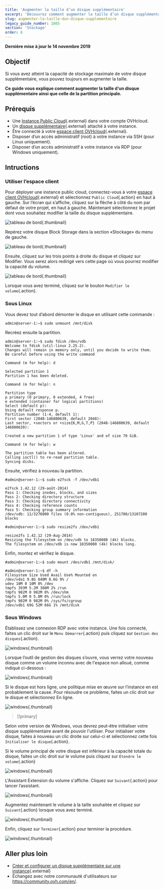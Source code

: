 ```yaml
---
title: 'Augmenter la taille d’un disque supplémentaire'
excerpt: 'Découvrez comment augmenter la taille d’un disque supplémentaire ainsi que celle de la partition principale.'
slug: augmenter-la-taille-dun-disque-supplementaire
legacy_guide_number: 1865
section: 'Stockage'
order: 6
---
```


**Dernière mise à jour le 14 novembre 2019**

## Objectif

Si vous avez atteint la capacité de stockage maximale de votre disque supplémentaire, vous pouvez toujours en augmenter la taille. 

**Ce guide vous explique comment augmenter la taille d’un disque supplémentaire ainsi que celle de la partition principale.**

## Prérequis

* Une [Instance Public Cloud](https://www.ovh.com/ca/fr/public-cloud/){.external} dans votre compte OVHcloud.
* Un [disque supplémentaire](https://www.ovh.com/ca/fr/public-cloud/block-storage/){.external} attaché à votre instance.
* Être connecté à votre [espace client OVHcloud](https://ca.ovh.com/auth/?action=gotomanager){.external}.
* Disposer d’un accès administratif (root) à votre instance via SSH (pour Linux uniquement).
* Disposer d’un accès administratif à votre instance via RDP (pour Windows uniquement).

## Intructions

### Utiliser l’espace client

Pour déployer une instance public cloud, connectez-vous à votre [espace client OVHcloud](https://ca.ovh.com/auth/?action=gotomanager){.external} et sélectionnez `Public Cloud`{.action} en haut à gauche. Sur l’écran qui s’affiche, cliquez sur la flèche à côté du nom par défaut de votre projet, en haut à gauche. Maintenant sélectionnez le projet dont vous souhaitez modifier la taille du disque supplémentaire.

![tableau de bord](images/select_project.png){.thumbnail}

Repérez votre disque Block Storage dans la section «Stockage» du menu de gauche.

![tableau de bord](images/increase-disk-02.png){.thumbnail}

Ensuite, cliquez sur les trois points à droite du disque et cliquez sur Modifier. Vous serez alors redirigé vers cette page où vous pourrez modifier la capacité du volume.

![tableau de bord](images/increase-disk-03.png){.thumbnail}

Lorsque vous avez terminé, cliquez sur le bouton `Modifier le volume`{.action}.


### Sous Linux

Vous devez tout d’abord démonter le disque en utilisant cette commande :

```
admin@server-1:~$ sudo unmount /mnt/disk
```

Recréez ensuite la partition.

```
admin@server-1:~$ sudo fdisk /dev/vdb
Welcome to fdisk (util-linux 2.25.2).
Changes will remain in memory only, until you decide to write them.
Be careful before using the write command
```

```
Command (m for help): d

Selected partition 1
Partition 1 has been deleted.
```

```
Command (m for help): n

Partition type
p primary (0 primary, 0 extended, 4 free)
e extended (container for logical partitions)
Select (default p):
Using default response p.
Partition number (1-4, default 1):
First sector (2048-146800639, default 2048):
Last sector, +sectors or +size{K,M,G,T,P} (2048-146800639, default 146800639):

Created a new partition 1 of type 'Linux' and of size 70 GiB.
```

```
Command (m for help): w

The partition table has been altered.
Calling ioctl() to re-read partition table.
Syncing disks.
```

Ensuite, vérifiez à nouveau la partition.

```
#admin@server-1:~$ sudo e2fsck -f /dev/vdb1

e2fsck 1.42.12 (29-août-2014)
Pass 1: Checking inodes, blocks, and sizes
Pass 2: Checking directory structure
Pass 3: Checking directory connectivity
Pass 4: Checking reference counts
Pass 5: Checking group summary information
/dev/vdb: 12/3276800 files (0.0% non-contiguous), 251700/13107200 blocks
```

```
#admin@server-1:~$ sudo resize2fs /dev/vdb1

resize2fs 1.42.12 (29-Aug-2014)
Resizing the filesystem on /dev/vdb to 18350080 (4k) blocks.
The filesystem on /dev/vdb is now 18350080 (4k) blocks long.
```

Enfin, montez et vérifiez le disque.

```
#admin@server-1:~$ sudo mount /dev/vdb1 /mnt/disk/
```

```
#admin@server-1:~$ df -h
Filesystem Size Used Avail Use% Mounted on
/dev/vda1 9.8G 840M 8.6G 9% /
udev 10M 0 10M 0% /dev
tmpfs 393M 5.2M 388M 2% /run
tmpfs 982M 0 982M 0% /dev/shm
tmpfs 5.0M 0 5.0M 0% /run/lock
tmpfs 982M 0 982M 0% /sys/fs/cgroup
/dev/vdb1 69G 52M 66G 1% /mnt/disk
```

### Sous Windows

Établissez une connexion RDP avec votre instance. Une fois connecté, faites un clic droit sur le `Menu Démarrer`{.action} puis cliquez sur `Gestion des disques`{.action}.

![windows](images/increase-disk-04.png){.thumbnail}

Lorsque l’outil de gestion des disques s’ouvre, vous verrez votre nouveau disque comme un volume inconnu avec de l'espace non alloué, comme indiqué ci-dessous :

![windows](images/increase-disk-05.png){.thumbnail}

Si le disque est hors ligne, une politique mise en œuvre sur l’instance en est probablement la cause. Pour résoudre ce problème, faites un clic droit sur le disque et sélectionnez En ligne.

![windows](images/increase-disk-06.png){.thumbnail}

> [!primary]
>
Selon votre version de Windows, vous devrez peut-être initialiser votre disque supplémentaire avant de pouvoir l'utiliser. Pour initialiser votre disque, faites à nouveau un clic droite sur celui-ci et sélectionnez cette fois `Initialiser le disque`{.action}.
>

Si le volume principal de votre disque est inférieur à la capacité totale du disque, faites un clic droit sur le volume puis cliquez sur `Étendre le volume`{.action}

![windows](images/increase-disk-07.png){.thumbnail}

L'Assistant Extension du volume s'affiche. Cliquez sur `Suivant`{.action} pour lancer l’assistant.

![windows](images/increase-disk-08.png){.thumbnail}

Augmentez maintenant le volume à la taille souhaitée et cliquez sur `Suivant`{.action} lorsque vous avez terminé.

![windows](images/increase-disk-09.png){.thumbnail}

Enfin, cliquez sur `Terminer`{.action} pour terminer la procédure.

![windows](images/increase-disk-10.png){.thumbnail}

## Aller plus loin

* [Créer et configurer un disque supplémentaire sur une instance](../creer-et-configurer-un-disque-supplementaire-sur-une-instance/){.external}
* Échangez avec notre communauté d'utilisateurs sur <https://community.ovh.com/en/>.
